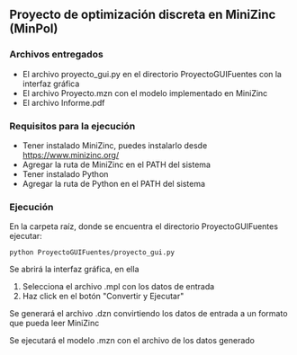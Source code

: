 ## Proyecto de optimización discreta en MiniZinc (MinPol)

### Archivos entregados
- El archivo proyecto_gui.py en el directorio ProyectoGUIFuentes con la interfaz gráfica
- El archivo Proyecto.mzn con el modelo implementado en MiniZinc
- El archivo Informe.pdf

### Requisitos para la ejecución
- Tener instalado MiniZinc, puedes instalarlo desde https://www.minizinc.org/
- Agregar la ruta de MiniZinc en el PATH del sistema
- Tener instalado Python
- Agregar la ruta de Python en el PATH del sistema

### Ejecución
En la carpeta raíz, donde se encuentra el directorio ProyectoGUIFuentes ejecutar:
```
python ProyectoGUIFuentes/proyecto_gui.py
```
Se abrirá la interfaz gráfica, en ella 
1. Selecciona el archivo .mpl con los datos de entrada
2. Haz click en el botón "Convertir y Ejecutar"

Se generará el archivo .dzn convirtiendo los datos de entrada a un formato que pueda leer MiniZinc

Se ejecutará el modelo .mzn con el archivo de los datos generado
